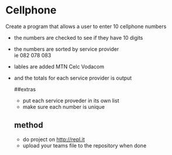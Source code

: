 # Cellphone
Create a program that allows a user to enter 10 cellphone numbers
* the numbers are checked to see if they have 10 digits  
* the numbers are sorted by service provider  
  ie 082 078 083
* lables are added MTN Celc Vodacom
* and the totals for each service provider is output
  
  ##extras
  * put each service proveder in its own list
  * make sure each number is unique
  
  ## method
    * do project on http://repl.it
    * upload your teams file to the repository when done
